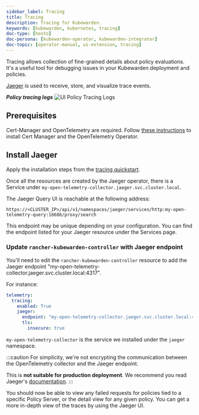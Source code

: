 ```yaml
---
sidebar_label: Tracing
title: Tracing
description: Tracing for Kubewarden.
keywords: [kubewarden, kubernetes, tracing]
doc-type: [hosto]
doc-persona: [kubewarden-operator, kubewarden-integrator]
doc-topic: [operator-manual, ui-extension, tracing]
---
```


<head>
  <link rel="canonical" href="https://docs.kubewarden.io/howtos/ui-extension/tracing"/>
</head>

Tracing allows collection of fine-grained details about policy evaluations.
It's a useful tool for debugging issues in your Kubewarden deployment and policies.

[Jaeger](https://www.jaegertracing.io/) is used to receive, store, and visualize trace events.

**_Policy tracing logs_**
![UI Policy Tracing Logs](/img/ui_policy_tracing.png)

## Prerequisites

Cert-Manager and OpenTelemetry are required.
Follow
[these instructions](../telemetry/10-opentelemetry-qs.md#install-opentelemetry)
to install Cert Manager and the OpenTelemetry Operator.

## Install Jaeger

Apply the installation steps from the
[tracing quickstart](../telemetry/20-tracing-qs.md#install-jaeger).

Once all the resources are created by the Jaeger operator,
there is a Service under
`my-open-telemetry-collector.jaeger.svc.cluster.local`.

The Jaeger Query UI is reachable at the following address:

```console
https://<CLUSTER_IP>/api/v1/namespaces/jaeger/services/http:my-open-telemetry-query:16686/proxy/search
```

This endpoint may be unique depending on your configuration.
You can find the endpoint listed for your Jaeger resource under the Services page.

### Update `rancher-kubewarden-controller` with Jaeger endpoint

You'll need to edit the `rancher-kubewarden-controller` resource to add the Jaeger endpoint "my-open-telemetry-collector.jaeger.svc.cluster.local:4317".

For instance:

```yaml
telemetry:
  tracing:
    enabled: True
    jaeger:
      endpoint: "my-open-telemetry-collector.jaeger.svc.cluster.local:4317"
      tls:
        insecure: true
```

`my-open-telemetry-collector` is the service we installed under the `jaeger` namespace.

:::caution
For simplicity,
we're not encrypting the communication between the OpenTelemetry collector and the Jaeger endpoint.

This is __not suitable for production deployment__.
We recommend you read Jaeger's
[documentation](https://www.jaegertracing.io/docs/latest/operator/).
:::

You should now be able to view any failed requests for policies tied to a specific Policy Server,
or the detail view for any given policy.
You can get a more in-depth view of the traces by using the Jaeger UI.
